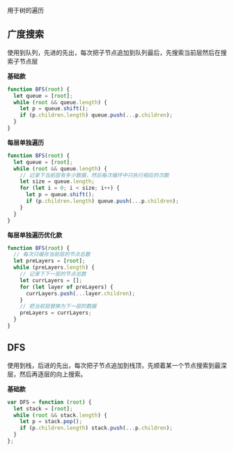 用于树的遍历

## 广度搜索

使用到队列，先进的先出，每次把子节点追加到队列最后，先搜索当前层然后在搜索子节点层

**基础款**

```js
function BFS(root) {
  let queue = [root];
  while (root && queue.length) {
    let p = queue.shift();
    if (p.children.length) queue.push(...p.children);
  }
}
```

**每层单独遍历**

```js
function BFS(root) {
  let queue = [root];
  while (root && queue.length) {
    // 记录下当前层有多少数据，然后每次循环中只执行相应的次数
    let size = queue.length;
    for (let i = 0; i < size; i++) {
      let p = queue.shift();
      if (p.children.length) queue.push(...p.children);
    }
  }
}
```

**每层单独遍历优化款**

```js
function BFS(root) {
  // 每次只缓存当前层的节点总数
  let preLayers = [root];
  while (preLayers.length) {
    // 记录下下一层的节点总数
    let currLayers = [];
    for (let layer of preLayers) {
      currLayers.push(...layer.children);
    }
    // 把当前层替换为下一层的数据
    preLayers = currLayers;
  }
}
```

## DFS

使用到栈，后进的先出，每次把子节点追加到栈顶，先顺着某一个节点搜索到最深层，然后再逐层的向上搜索。

**基础款**

```js
var DFS = function (root) {
  let stack = [root];
  while (root && stack.length) {
    let p = stack.pop();
    if (p.children.length) stack.push(...p.children);
  }
};
```
